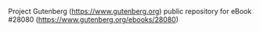 Project Gutenberg (https://www.gutenberg.org) public repository for eBook #28080 (https://www.gutenberg.org/ebooks/28080)
